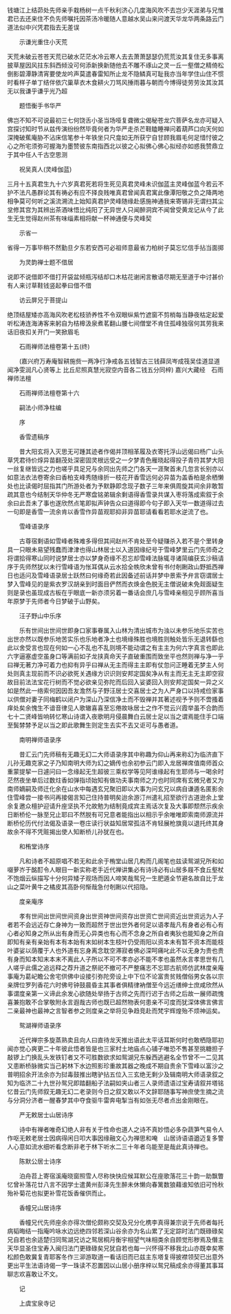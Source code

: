 <!-- { "loadSidebar": true } -->
钱塘江上结茆处先师亲手栽杨树一点千秋利济心几度海风吹不去岂少天涯弟与兄惟君已去还来住不负先师嘱托因茶汤冷暖随人意越水吴山来问渡天华龙华两条路云门道法似中兴凭君指去无差误

　　示谦光重住小天荒

天荒未破云苍苍天荒已破水茫茫水冷云寒人去去萧萧瑟瑟仍荒荒汝其复住无多事离披草屋因风拄东斜西倾没可何添新换新随他去不雕不琢山之灵一丘一壑僧之精倚松倒影碧潭静清宵要使龙吟声莫遣春雷知所止龙不隐鳞真可耻我亦当年学住山住不惯时看样子单丁结伴依穴巢草衣木食耕火刀骂风捶雨暮与朝而今博得徒劳劳汝其汝其无以我谦乎谦乎光乃超

　　题悟衡手书华严

佛岂不知不可说最初三七何饶舌小圣当场哑复聋微尘偈秘苍龙穴菩萨名龙亦可疑入宫探讨知时节从兹传演纷纷然毕竟何者为华严走杀芒鞋瞌睡禅问着葫芦口向天何如深掩破蕉庵胁不沾床信笔参十年铁坐只尺龛如无所获宁自甘顾我眉毛何足惜忖彼之心之所宅须弥可握海为墨赞彼东南指西北以彼之心拟佛心佛心拟经亦如惑我赞鼎立于其中任人千古空思测

　　祝吴真人(灵峰伽蓝)

三月十五真君生九十六岁真君死若将生死见真君灵峰未识伽蓝主灵峰伽蓝今若云不护不法凡愚群论其有祷必有应不择良贱唯真君曾闻真君寓此像潭阳敬之负之降两地相争莫可何听之溪流溯流上始知真君护灵峰随缘赴感施神通我来寄锡非无谓扫其尘坌修其宫为其辨出茶酒味悟比纯阳了无异世人只闻醉洞宾不闻曾受黄龙记从今了此生无生觉得赵州茶有味缁素相将献一杯神通便与灵峰契

　　示省一

省得一万事毕稍不然勤旦夕东若安西可必祖师意最省力柏树子莫忘忆信手拈当面掷

　　为灵韵禅士题不借居

说即不说借即不借打开袋盆倾瓶泻结却口木枯花谢闲言散语尽期无至道于中讨甚价有人来讨草鞋钱竖起拳曰借不借

　　访云屏兄于菩提山

绝顶结屋矮亦高海风吹老松枝骄养性不令双眼纵紫竹遮窗不剪梢每当静夜枯定起爱听松涛连海涛客来躬自为桔槔汲泉煮茗翻山腰七间僧堂不肯住孤峰独宿何其劳我来话旧夜扣关开门一笑掀眉毛

　　石雨禅师法檀卷第十五(终)

　　(嘉兴府万寿庵智耕施赀一两净行净戒各五钱智古三钱薛凤岑成筏吴佳道显道闻净雯润凡心贤等上
比丘尼照真慧光寂空内音各二钱五分同梓)
嘉兴大藏经　石雨禅师法檀


　　石雨禅师法檀卷第十六

　　嗣法小师净柱编

　　序

　　香雪遗稿序

　　昔大阳玄将入灭思无可踵其迹者作偈并顶相革履及衣寄托浮山远偈曰杨广山头草凭君待价焞异苗翻茂处深密固灵根远受之一夕梦青色雁晓起得投子青符其梦大阳一丝复继皆远之力也嗟乎具足兄与余同出先师之门各天一涯聚首未几忽言长别亦以如意法衣法卷寄余曰香柏支峰秀随缘折一枝花开香雪远何必异苗为盖香柏是余栖懒处也比读偈时屈指其门所游处者为予默静即念现子数子三年来俱周旋其间余非敢暂疏其意也今结制天华仲冬无严寒盘铭弟辑余剩语得香雪录共谋入枣将落成索叙于余余曰此吾未了事也遂欣然点笔即拟声钟告众曰道得即今句子即入天华一数道得过去一句即是香雪一流余肯以香雪作异苗观耶抑非异苗耶请看看若耶水逆流了也。

　　雪峰语录序

　　古尊宿剩语如雪峰者殊难多得但其间赵州不肯处至今疑赚杀入若不是个里转身具一只眼未易望残蠢而津津也得山林居士以入道因缘纪号于雪峰梦里云门先师奇之将谓拾得寒山同时说梦居士亦以梦身奇缘不忍忘却雪峰法脉辄寻诸简编获玄沙稿请序于先师然犹以未行雪峰语为怅耳偶从云水拾全帙欣未曾有书付剞劂政山野抵西禅日也适问及雪峰语录居士跃然曰何缘奇若此因备述前话并梦中景索予弁言窃谓居士梦入雪峰见的是紫衣罗汉胡亲到时面目俨然而衣焕金色脱无主僧说破未免觌面疑生则是录也虽现成古板在乎眼底一新亦须另着一番话会庶几与雪峰亲相见乎顾所喜当年原梦于先师者今日梦破于山野矣。

　　汪子野山中乐序

　　乐有世间出世间世即身口家事眷属入山林为清出城市为浊以未参乐地乐实苦也出世亦然以既参乐地苦实乐也乐地者净土也境缘殊胜也境胜则触处皆乐无退转繇也此以舍受言也现在何如一心不乱也不乱则境不能动谓之有主主为何六字真言也即此六字逼塞虚空虽身口等满前如子龙挟真命天子直破重围而致坐平也然则禅与净一乎曰禅无著力净可着力也抑有异乎曰禅从无主而得主主即有仗忽问正睡着无梦主人何处则真主现前而不识必欲死关遇缘方识识则安邦定国矣净从有主而无主无主即空寂故目前法法宝花行树而不觉必欲亲见弥陀而后回入娑婆回入则安邦定国矣一异之义如是然此一络索何因因吾友澹然与子野汪居士交喜居士之为人严身口以持戒俭家事以供僧对妻子同梅鹤以闭户为深山乃深信净土而不毁禅并其著述视予予则不啻搔着痒处矣余愧生不谙音律见人歌辙喜喜至忘倦故咏居士之作不觉云兴霞举虽不合韵而七十二贤峰皆响转忆寒山诗谓入夜歌明月侵晨舞白云居士足以当之谓焉能住手口端至鬓棼棼予足以当之即此歌舞生则定生去实不去又讵可与愚者道。

　　南明禅师语录序

　　昔汇云门先师稿有无趣无幻二大师语录序其中称趣为仰山再来称幻为临济直下儿孙无趣克家之子乃知南明大师为幻之嫡传也余初参云门即入龙居禅席值南师首众重蒙提挈一日遽问曰一念缘起无生超彼三乘权学等见阿谁缘起有生耶师与一喝余时茫然夜坐单后过数炷香如弹指顷始知有做功夫事南师之力也时同席有玄微兄者又为南师嫡嗣及师迁化余在山水中每遇玄兄聚旧即以大事为问玄兄以病自谦遁名匿影余住雪峰尝一接书问再接偈言知己住持普明矣迨余游汀州遣礼招至欲行古道逊余上堂余复邀众檀护迎请升座坚执不允故勉为结制竟成宾主焉话次复及大事即颓然示疾余日断桥伦一脉至兄止耶曰不然脱有可兄意者能指出以相示乎余唯唯即索南师源流并断桥伦历代付法偈及语录一卷庄读行状益知居常孤洁不肯轻展枪旗竟以退托终其身故余不得不凭赃揭出使人知断桥儿孙犹在也。

　　和栯堂诗序

　　凡和诗者不超原唱不若无和此余于栯堂山居几构而几阁笔也兹读鸳湖兄所和如啜萝岕于酩酊令人眼目一新实称老手近代禅讲集必有诗诗必有山居多屐不食丘壑杖不饱烟云纵描写十分何异矮子观场而因人啼笑哉鸳兄一生肥遁全节避名故自比于龙山之菜叶黄牛之橘皮其高卧何惭哉急付剞劂以代招隐。

　　度亲庵序

　　孝有世间出世间世间资身出世资神世间资存出世资亡世间资近出世资远为人子者若不会远近存亡身神为一致而超然于世出世外者何足以语孝哉凡有身者必有心有心者必知身之所从出有身而无心异类也有心而不念身之所自者夷狄也能知身之所自即知有亲有亲始有本有本始有末如树本生枝叶仍受雨阳以资本未有暂不资本而能枝叶婆娑以荫覆于人也外道有忘身离念耽空滞寂者佛必深呵痛叱此不以无身为贵也贵有身而知本知末本末不离此人子所以不可不孝亦必不能不孝也虽然永言孝思世有几人嗟乎此儒之追远释之荐升道之祭祀不撤可不严整痛志不忘耶古航师仿武林度亲庵事庵为葛屺瞻公舍宅供佛中设接引弥陀旁设上中下位不论富贵贫贱僧俗男女各以宗亲牌位罗列香花六时佛号钟鼓晨昏主其事者俱精律衲僧至今远近缮绅士庶咸欣然从事谓度亲第一义谛此余发心欲随处举扬于古师之先而行迟于古师之后故一展师疏愧喜兼抱敢不合掌敬附永言遐哉古师也既已超然物表何患亲不可度而犹深体佛言佛言二亲最神也最神之言智者参之则度亲之举将见争趋竞赴而梵宇辉煌殆不烦神运矣。

　　鸳湖禅师语录序

　　近代禅宗多旋蒸熟卖且向人曰直待龙天推出语此太平话耳斯何时也敢栖隐耶初闻亦觉心爽更二十年彼此悟者皆是也三家村土地庙点心铺子唯恐不售甚至挑糖担子敲锣上门换乱头发铁钉者又不可胜数欲求如鸳湖兄东躲西逃避名全节曾不一二见其又患断桥脉微实当己躬林下水边照影珍重故其器之晚成不期自贵余下雪峰以富沙之普明招余开法余亦为挝毒鼓推出瞎驴拈五位入三玄绝无剩少及辑南明大师语录叙之知为临济二十九世孙鸳兄即踏翻船子法嗣如夹山者三人录师遗语过宝寿请叙并塔铭忆昔云门先师叙无趣无幻二老录则今日之叙又敢以不文辞耶随事写神庶使生摘之流与分洞分济者一醒春梦其中夺食驱牛雷奔电掣当有如张无尽者点出金刚眼在。

　　严无敕居士山居诗序

　　诗中有禅者唯奇幻绝人非有关于性命也道人之诗不真妙悟必多杂蔬笋气易令人作呕无敕老居士因病得闲日叩大事因缘融文心为禅思和唵　山居诗语语遒迈复多警人心意如流水细听看念断非老于林下听水二三十年者乌能至是哉此真诗禅也。

　　陈默公居士诗序

　　泊舟苕上寄宿溪庵晓窗照雪人尽称快快应候耳默公在座歌落花三十韵一助飘瞥忆曾补落花廿八言不因学士遣黄州彭泽先生醉未休懒向春篱数狼藉谁知依旧可怜秋殆补菊花也拟更补雪花饭香催供而止。

　　香幢兄山居诗序

　　香幢兄代先师座余亦得次僧伦颇称交契及兄分化槜李真得兼宗说于先师者每托病韬晦结一指庵吟咏水边远绝四邻若深山谷余亦为名山累了无定踪时法门既碌碌矣兄自若也余适楚归同鸳湖兄访之鸳居桐月衡宇相望气味相类余自顾觉形秽焉及僭主天华显圣住宝寿入闽归法门更碌碌矣兄犹自若也每一兴怀得不移我北山亦既幸矣寒松颜色敢冀复青耶客冬作三泖游取道一看话旧而已兹主东塔复得披襟领契已出意外更出平生法语诗偈一字一珠读不忍置因以山居小册序梓以鸳兄稿成余亦得董其事耳聊志欢喜敢让不文。

　　记

　　上虞宝泉寺记


